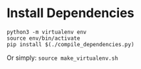 
# Install Dependencies

```
python3 -m virtualenv env
source env/bin/activate
pip install $(./compile_dependencies.py)
```

Or simply: `source make_virtualenv.sh`
